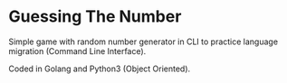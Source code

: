 # Guessing The Number

Simple game with random number generator in CLI to practice language migration (Command Line Interface).

Coded in Golang and Python3 (Object Oriented).
